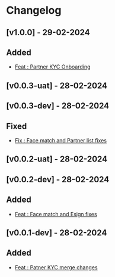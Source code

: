 # Changelog

## [v1.0.0] - 29-02-2024

## Added
- [Feat : Partner KYC Onboarding](https://github.com/atrina-technologies-pvt-ltd/sml-ucl/pull/5)

## [v0.0.3-uat] - 28-02-2024 
## [v0.0.3-dev] - 28-02-2024 

## Fixed
- [Fix : Face match and Partner list fixes](https://github.com/atrina-technologies-pvt-ltd/sml-ucl/pull/4)

## [v0.0.2-uat] - 28-02-2024 
## [v0.0.2-dev] - 28-02-2024 

## Added
- [Feat : Face match and Esign fixes](https://github.com/atrina-technologies-pvt-ltd/sml-ucl/pull/2)

## [v0.0.1-dev] - 28-02-2024 

## Added
- [Feat : Patner KYC merge changes](https://github.com/atrina-technologies-pvt-ltd/sml-ucl/pull/1)
